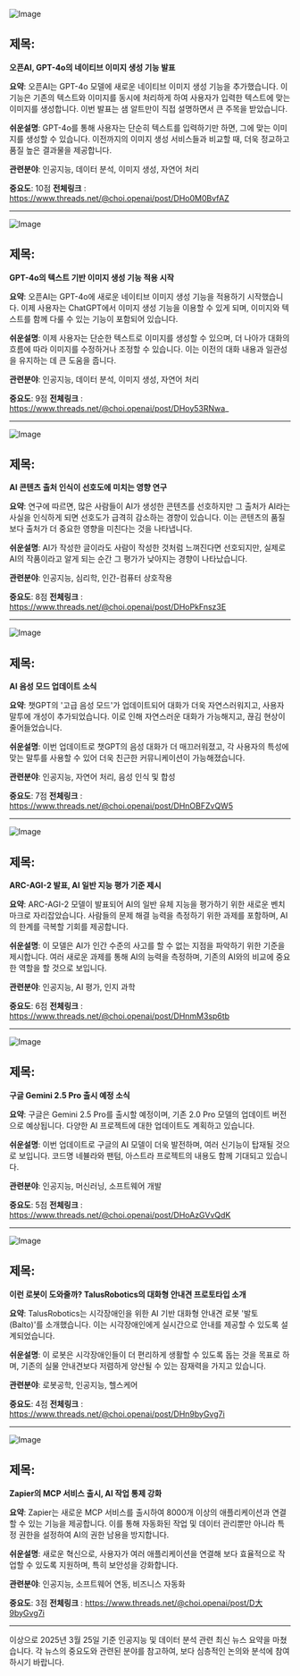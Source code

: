 ![Image](https://scontent-iad3-2.cdninstagram.com/v/t51.71878-15/486417839_1013455686784616_7658231382539659754_n.jpg?stp=dst-jpg_e35_tt6&_nc_cat=105&ccb=1-7&_nc_sid=18de74&_nc_ohc=fya68MrpmMcQ7kNvgFN1-jz&_nc_oc=Adm3mWshpxPrFdfZuGZcorbtVqxaxvi8jq7OFCo-GZgT9GQvdddpAz8-gqgGPoUHXi8&_nc_zt=23&_nc_ht=scontent-iad3-2.cdninstagram.com&edm=ACx9VUEEAAAA&_nc_gid=Ff7q06udX8HWhZZTbu3s6g&oh=00_AYHIHJOrwhK3YUKexDOOu7AsjdT685AuzeH8dyjwRUUz7A&oe=67E8F02A)

## 제목:
**오픈AI, GPT-4o의 네이티브 이미지 생성 기능 발표**

**요약**:
오픈AI는 GPT-4o 모델에 새로운 네이티브 이미지 생성 기능을 추가했습니다. 이 기능은 기존의 텍스트와 이미지를 동시에 처리하게 하여 사용자가 입력한 텍스트에 맞는 이미지를 생성합니다. 이번 발표는 샘 알트만이 직접 설명하면서 큰 주목을 받았습니다.

**쉬운설명**:
GPT-4o를 통해 사용자는 단순히 텍스트를 입력하기만 하면, 그에 맞는 이미지를 생성할 수 있습니다. 이전까지의 이미지 생성 서비스들과 비교할 때, 더욱 정교하고 품질 높은 결과물을 제공합니다.

**관련분야**:
인공지능, 데이터 분석, 이미지 생성, 자연어 처리

**중요도**: 10점
**전체링크** : https://www.threads.net/@choi.openai/post/DHo0M0BvfAZ

---

![Image](https://scontent-iad3-2.cdninstagram.com/v/t51.71878-15/486538417_541136755675945_5792617584594112257_n.jpg?stp=dst-jpg_e35_tt6&_nc_cat=105&ccb=1-7&_nc_sid=18de74&_nc_ohc=-0JjTM5bKf4Q7kNvgGN7x7J&_nc_oc=Adm90NKpSGgAR2UwczD3sT_ts8MaYitCgT9mTQy1cpT-45-EelFuw5K4EWdy4vEkrK8&_nc_zt=23&_nc_ht=scontent-iad3-2.cdninstagram.com&edm=ACx9VUEEAAAA&_nc_gid=Ff7q06udX8HWhZZTbu3s6g&oh=00_AYGaJHibvlOVdKekV_oCqD5QpDQA-y0dTQc0nS8QgwaB8A&oe=67E8ECC0)

## 제목:
**GPT-4o의 텍스트 기반 이미지 생성 기능 적용 시작**

**요약**:
오픈AI는 GPT-4o에 새로운 네이티브 이미지 생성 기능을 적용하기 시작했습니다. 이제 사용자는 ChatGPT에서 이미지 생성 기능을 이용할 수 있게 되며, 이미지와 텍스트를 함께 다룰 수 있는 기능이 포함되어 있습니다.

**쉬운설명**:
이제 사용자는 단순한 텍스트로 이미지를 생성할 수 있으며, 더 나아가 대화의 흐름에 따라 이미지를 수정하거나 조정할 수 있습니다. 이는 이전의 대화 내용과 일관성을 유지하는 데 큰 도움을 줍니다.

**관련분야**:
인공지능, 데이터 분석, 이미지 생성, 자연어 처리

**중요도**: 9점
**전체링크** : https://www.threads.net/@choi.openai/post/DHoy53RNwa_

---

![Image](https://scontent-iad3-2.cdninstagram.com/v/t51.71878-15/485925707_17902393737112832_7502342832350522543_n.jpg?stp=dst-jpg_e35_tt6&_nc_cat=103&ccb=1-7&_nc_sid=18de74&_nc_ohc=6xG2xlEgbWsQ7kNvgHa_knH&_nc_oc=AdkNArYj3Z0JQNvEcz4ezNzBBsxlSqGhZnUeGOJ6KKpGzu0GTwZrH4NZKE30sDYqX6A&_nc_zt=23&_nc_ht=scontent-iad3-2.cdninstagram.com&edm=ACx9VUEEAAAA&_nc_gid=Ff7q06udX8HWhZZTbu3s6g&oh=00_AYGXPhbtQMhMQIBFa_OurDUUzHtWjpVOWVlMIgD2I9V_MA&oe=67E8FEB7)

## 제목:
**AI 콘텐츠 출처 인식이 선호도에 미치는 영향 연구**

**요약**:
연구에 따르면, 많은 사람들이 AI가 생성한 콘텐츠를 선호하지만 그 출처가 AI라는 사실을 인식하게 되면 선호도가 급격히 감소하는 경향이 있습니다. 이는 콘텐츠의 품질보다 출처가 더 중요한 영향을 미친다는 것을 나타냅니다.

**쉬운설명**:
AI가 작성한 글이라도 사람이 작성한 것처럼 느껴진다면 선호되지만, 실제로 AI의 작품이라고 알게 되는 순간 그 평가가 낮아지는 경향이 나타났습니다.

**관련분야**:
인공지능, 심리학, 인간-컴퓨터 상호작용

**중요도**: 8점
**전체링크** : https://www.threads.net/@choi.openai/post/DHoPkFnsz3E

---

![Image](https://scontent-iad3-2.cdninstagram.com/v/t51.71878-15/486204152_1108840837711714_3847567966460390678_n.jpg?stp=dst-jpg_e35_tt6&_nc_cat=105&ccb=1-7&_nc_sid=18de74&_nc_ohc=oGzjXrQlwicQ7kNvgE6VWso&_nc_oc=AdnhtEgNlkxu47803SISvt69nO2_4_lpK122bT_R5pvCIvZs3pVWG_oTAMH0JBf686w&_nc_zt=23&_nc_ht=scontent-iad3-2.cdninstagram.com&edm=ACx9VUEEAAAA&_nc_gid=Ff7q06udX8HWhZZTbu3s6g&oh=00_AYFd3OUMHXjieRZXyHCjdEdIcQfhIdGz281p6YPG3aurQQ&oe=67E90E39)

## 제목:
**AI 음성 모드 업데이트 소식**

**요약**:
챗GPT의 '고급 음성 모드'가 업데이트되어 대화가 더욱 자연스러워지고, 사용자 말투에 개성이 추가되었습니다. 이로 인해 자연스러운 대화가 가능해지고, 끊김 현상이 줄어들었습니다.

**쉬운설명**:
이번 업데이트로 챗GPT의 음성 대화가 더 매끄러워졌고, 각 사용자의 특성에 맞는 말투를 사용할 수 있어 더욱 친근한 커뮤니케이션이 가능해졌습니다.

**관련분야**:
인공지능, 자연어 처리, 음성 인식 및 합성

**중요도**: 7점
**전체링크** : https://www.threads.net/@choi.openai/post/DHnOBFZvQW5

---

![Image](https://scontent-iad3-2.cdninstagram.com/v/t51.71878-15/486415558_17902376976112832_1863751961076882512_n.jpg?stp=dst-jpg_e35_tt6&_nc_cat=103&ccb=1-7&_nc_sid=18de74&_nc_ohc=jE3vfP7si5oQ7kNvgHaye5X&_nc_oc=AdlHQG81e09KcveY2vToptU7ccPnOQz5eSwLdBWUtE30NqA7txib_y3y_DJ5oLI2tY0&_nc_zt=23&_nc_ht=scontent-iad3-2.cdninstagram.com&edm=ACx9VUEEAAAA&_nc_gid=Ff7q06udX8HWhZZTbu3s6g&oh=00_AYGw2DxJzLmiW-89UR03zCTuZPMZdYpmhv4LG7FBn8EhxA&oe=67E90F19)

## 제목:
**ARC-AGI-2 발표, AI 일반 지능 평가 기준 제시**

**요약**:
ARC-AGI-2 모델이 발표되어 AI의 일반 유체 지능을 평가하기 위한 새로운 벤치마크로 자리잡았습니다. 사람들의 문제 해결 능력을 측정하기 위한 과제를 포함하며, AI의 한계를 극복할 기회를 제공합니다.

**쉬운설명**:
이 모델은 AI가 인간 수준의 사고를 할 수 없는 지점을 파악하기 위한 기준을 제시합니다. 여러 새로운 과제를 통해 AI의 능력을 측정하며, 기존의 AI와의 비교에 중요한 역할을 할 것으로 보입니다.

**관련분야**:
인공지능, AI 평가, 인지 과학

**중요도**: 6점
**전체링크** : https://www.threads.net/@choi.openai/post/DHnmM3sp6tb

---

![Image](https://scontent-iad3-2.cdninstagram.com/v/t51.71878-15/486536448_17902432557112832_1898638363686722591_n.jpg?stp=dst-jpg_e35_tt6&_nc_cat=103&ccb=1-7&_nc_sid=18de74&_nc_ohc=kIDQMXm601MQ7kNvgFyfmK_&_nc_oc=AdlN1C64luCwgRA4M2hSiArFaXtt_8bxolT1iwYdh4rvIx59wfhIj9mtgh39JTeQ-R0&_nc_zt=23&_nc_ht=scontent-iad3-2.cdninstagram.com&edm=ACx9VUEEAAAA&_nc_gid=Ff7q06udX8HWhZZTbu3s6g&oh=00_AYFkejraWIG2zKpAzKmpbatSNcpPjzQ9ndoTklwnto3oVw&oe=67E8EECC)

## 제목:
**구글 Gemini 2.5 Pro 출시 예정 소식**

**요약**:
구글은 Gemini 2.5 Pro를 출시할 예정이며, 기존 2.0 Pro 모델의 업데이트 버전으로 예상됩니다. 다양한 AI 프로젝트에 대한 업데이트도 계획하고 있습니다.

**쉬운설명**:
이번 업데이트로 구글의 AI 모델이 더욱 발전하며, 여러 신기능이 탑재될 것으로 보입니다. 코드명 네뷸라와 팬텀, 아스트라 프로젝트의 내용도 함께 기대되고 있습니다.

**관련분야**:
인공지능, 머신러닝, 소프트웨어 개발

**중요도**: 5점
**전체링크** : https://www.threads.net/@choi.openai/post/DHoAzGVvQdK

---

![Image](https://scontent-iad3-1.cdninstagram.com/v/t51.71878-15/485986348_539574329179485_2509370602972328593_n.jpg?stp=dst-jpg_e35_tt6&_nc_cat=103&ccb=1-7&_nc_sid=18de74&_nc_ohc=aLjGWsvA60MQ7kNvgGtak8n&_nc_oc=Adk0eJdBT71BpQJ4bRzVFa1y31PYx0IB6WZUBlpW7b6Zuy1Sp2yAfuVa7cCJ-dszGY4&_nc_zt=23&_nc_ht=scontent-iad3-2.cdninstagram.com&edm=ACx9VUEEAAAA&_nc_gid=Ff7q06udX8HWhZZTbu3s6g&oh=00_AYHOcI-g1Osk5xTUb3M6JGTPlyvjqjCBGGpRkega9T1LEA&oe=67E8EFDE)

## 제목:
**이런 로봇이 도와줄까? TalusRobotics의 대화형 안내견 프로토타입 소개**

**요약**:
TalusRobotics는 시각장애인을 위한 AI 기반 대화형 안내견 로봇 '발토(Balto)'를 소개했습니다. 이는 시각장애인에게 실시간으로 안내를 제공할 수 있도록 설계되었습니다.

**쉬운설명**:
이 로봇은 시각장애인들이 더 편리하게 생활할 수 있도록 돕는 것을 목표로 하며, 기존의 실물 안내견보다 저렴하게 양산될 수 있는 잠재력을 가지고 있습니다.

**관련분야**:
로봇공학, 인공지능, 헬스케어

**중요도**: 4점
**전체링크** : https://www.threads.net/@choi.openai/post/DHn9byGvg7i

---

![Image](https://scontent-iad3-1.cdninstagram.com/v/t51.71878-15/486219625_1009950911045025_6088768146003134868_n.jpg?stp=dst-jpg_e35_tt6&_nc_cat=102&ccb=1-7&_nc_sid=18de74&_nc_ohc=tOk7NFTOQPkQ7kNvgEzvEhl&_nc_oc=AdkbU1S-SlPEYqkTEqVQ5XyBo0mI7w8G5sDDqbZES4oU3ErZyXFNKAJY6FIznSu1DVw&_nc_zt=23&_nc_ht=scontent-iad3-1.cdninstagram.com&edm=ACx9VUEEAAAA&_nc_gid=Ff7q06udX8HWhZZTbu3s6g&oh=00_AYFLY3Z4q04jNG8_aYo-DKhUHYw89_I33lsWxHitVmGnuA&oe=67E8E77F)

## 제목:
**Zapier의 MCP 서비스 출시, AI 작업 통제 강화**

**요약**:
Zapier는 새로운 MCP 서비스를 출시하여 8000개 이상의 애플리케이션과 연결할 수 있는 기능을 제공합니다. 이를 통해 자동화된 작업 및 데이터 관리뿐만 아니라 특정 권한을 설정하여 AI의 권한 남용을 방지합니다.

**쉬운설명**:
새로운 혁신으로, 사용자가 여러 애플리케이션을 연결해 보다 효율적으로 작업할 수 있도록 지원하며, 특히 보안성을 강화합니다.

**관련분야**:
인공지능, 소프트웨어 연동, 비즈니스 자동화

**중요도**: 3점
**전체링크** : https://www.threads.net/@choi.openai/post/D大9byGvg7i

--- 

이상으로 2025년 3월 25일 기준 인공지능 및 데이터 분석 관련 최신 뉴스 요약을 마쳤습니다. 각 뉴스의 중요도와 관련된 분야를 참고하여, 보다 심층적인 논의와 분석에 참여하시기 바랍니다.